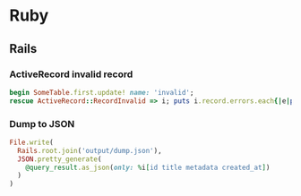 # Ruby


## Rails

### ActiveRecord invalid record

```ruby
begin SomeTable.first.update! name: 'invalid';
rescue ActiveRecord::RecordInvalid => i; puts i.record.errors.each{|e|puts e}; end
```

### Dump to JSON

```ruby
File.write(
  Rails.root.join('output/dump.json'),
  JSON.pretty_generate(
    @query_result.as_json(only: %i[id title metadata created_at])
  )
)
```
